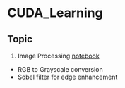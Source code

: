 # CUDA_Learning

## Topic
1. Image Processing [notebook](https://github.com/WeiqiPeng0/CUDA_Learning/blob/main/cuda_image_processing.ipynb)
  - RGB to Grayscale conversion
  - Sobel filter for edge enhancement
